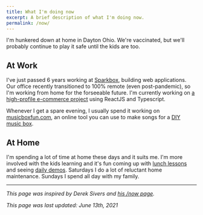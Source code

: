 ```yaml
---
title: What I'm doing now
excerpt: A brief description of what I'm doing now.
permalink: /now/
---
```


I'm hunkered down at home in Dayton Ohio. We're vaccinated, but we'll probably continue to play it safe until the kids are too.

## At Work

I've just passed 6 years working at [Sparkbox](https://seesparkbox.com/), building web applications. Our office recently transitioned to 100% remote (even post-pandemic), so I'm working from home for the forseeable future. I'm currently working on [a high-profile e-commerce project](https://www.linkedin.com/posts/ashleyszwec_so-proud-of-my-team-for-delivering-the-front-end-activity-6808777034286927872-r61b) using ReactJS and Typescript.

Whenever I get a spare evening, I usually spend it working on [musicboxfun.com](https://musicboxfun.com), an online tool you can use to make songs for a [DIY music box](https://musicboxfun.com/guides/diy-music-box).

## At Home

I'm spending a lot of time at home these days and it suits me. I'm more involved with the kids learning and it's fun coming up with [lunch lessons](https://www.instagram.com/lunchlesson/) and seeing [daily demos](/2019/07/16/daily-demos-a-ritual-for-raising-kids-that-create/). Saturdays I do a lot of reluctant home maintenance. Sundays I spend all day with my family.

---

_This page was inspired by Derek Sivers and [his /now page](https://sivers.org/now)._

_This page was last updated: June 13th, 2021_
